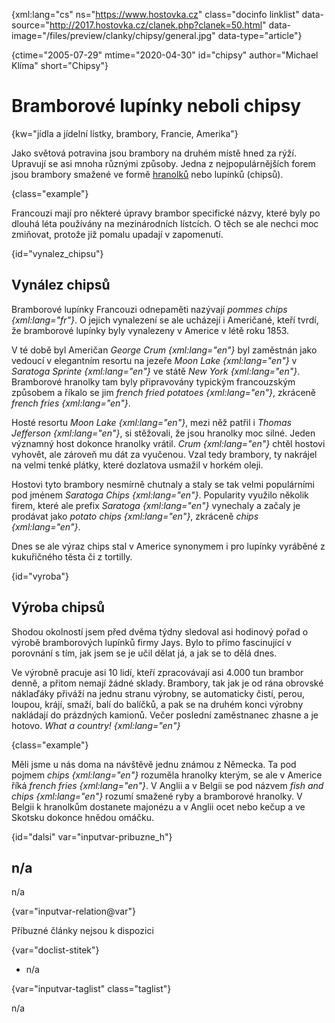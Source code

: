 
{xml:lang="cs" ns="https://www.hostovka.cz" class="docinfo linklist" data-source="http://2017.hostovka.cz/clanek.php?clanek=50.html" data-image="/files/preview/clanky/chipsy/general.jpg" data-type="article"}

{ctime="2005-07-29" mtime="2020-04-30" id="chipsy" author="Michael Klíma" short="Chipsy"}

# Bramborové lupínky neboli chipsy 

{kw="jídla a jídelní lístky, brambory, Francie, Amerika"}

Jako světová potravina jsou brambory na druhém místě hned za rýží. Upravují se asi mnoha různými způsoby. Jedna z nejpopulárnějších forem jsou brambory smažené ve formě [hranolků][1] nebo lupínků (chipsů). 

{class="example"}

Francouzi mají pro některé úpravy brambor specifické názvy, které byly po dlouhá léta používány na mezinárodních lístcích. O těch se ale nechci moc zmiňovat, protože již pomalu upadají v zapomenutí. 

{id="vynalez_chipsu"}

## Vynález chipsů 

Bramborové lupínky Francouzi odnepaměti nazývají _pommes chips {xml:lang="fr"}_. O jejich vynalezení se ale ucházejí i Američané, kteří tvrdí, že bramborové lupínky byly vynalezeny v Americe v létě roku 1853. 

V té době byl Američan _George Crum {xml:lang="en"}_ byl zaměstnán jako vedoucí v elegantním resortu na jezeře _Moon Lake {xml:lang="en"}_ v _Saratoga Sprinte {xml:lang="en"}_ ve státě _New York {xml:lang="en"}_. Bramborové hranolky tam byly připravovány typickým francouzským způsobem a říkalo se jim _french fried potatoes {xml:lang="en"}_, zkráceně _french fries {xml:lang="en"}_. 

Hosté resortu _Moon Lake {xml:lang="en"}_, mezi něž patřil i _Thomas Jefferson {xml:lang="en"}_, si stěžovali, že jsou hranolky moc silné. Jeden významný host dokonce hranolky vrátil. _Crum {xml:lang="en"}_ chtěl hostovi vyhovět, ale zároveň mu dát za vyučenou. Vzal tedy brambory, ty nakrájel na velmi tenké plátky, které dozlatova usmažil v horkém oleji. 

Hostovi tyto brambory nesmírně chutnaly a staly se tak velmi populárními pod jménem _Saratoga Chips {xml:lang="en"}_. Popularity využilo několik firem, které ale prefix _Saratoga {xml:lang="en"}_ vynechaly a začaly je prodávat jako _potato chips {xml:lang="en"}_, zkráceně _chips {xml:lang="en"}_. 

Dnes se ale výraz chips stal v Americe synonymem i pro lupínky vyráběné z kukuřičného těsta či z tortilly. 

{id="vyroba"}

## Výroba chipsů 

Shodou okolností jsem před dvěma týdny sledoval asi hodinový pořad o výrobě bramborových lupínků firmy Jays. Bylo to přímo fascinující v porovnání s tím, jak jsem se je učil dělat já, a jak se to dělá dnes. 

Ve výrobně pracuje asi 10 lidí, kteří zpracovávají asi 4.000 tun brambor denně, a přitom nemají žádné sklady. Brambory, tak jak je od rána obrovské náklaďáky přiváží na jednu stranu výrobny, se automaticky čistí, perou, loupou, krájí, smaží, balí do balíčků, a pak se na druhém konci výrobny nakládají do prázdných kamionů. Večer poslední zaměstnanec zhasne a je hotovo. _What a country! {xml:lang="en"}_ 

{class="example"}

Měli jsme u nás doma na návštěvě jednu známou z Německa. Ta pod pojmem _chips {xml:lang="en"}_ rozuměla hranolky kterým, se ale v Americe říká _french fries {xml:lang="en"}_. V Anglii a v Belgii se pod názvem _fish and chips {xml:lang="en"}_ rozumí smažené ryby a bramborové hranolky. V Belgii k hranolkům dostanete majonézu a v Anglii ocet nebo kečup a ve Skotsku dokonce hnědou omáčku. 

{id="dalsi" var="inputvar-pribuzne_h"}

## n/a 

n/a 

{var="inputvar-relation@var"}

Příbuzné články nejsou k dispozici 

{var="doclist-stitek"}

  * n/a 

{var="inputvar-taglist" class="taglist"}

n/a

 [1]: /americke_brambory#bramborove_hranolky

